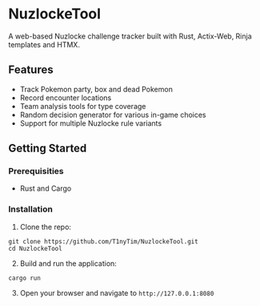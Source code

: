 # NuzlockeTool
A web-based Nuzlocke challenge tracker built with Rust, Actix-Web, Rinja templates and HTMX.

## Features
- Track Pokemon party, box and dead Pokemon
- Record encounter locations
- Team analysis tools for type coverage
- Random decision generator for various in-game choices
- Support for multiple Nuzlocke rule variants

## Getting Started

### Prerequisities
- Rust and Cargo

### Installation
1. Clone the repo:
```
git clone https://github.com/T1nyTim/NuzlockeTool.git
cd NuzlockeTool
```
2. Build and run the application:
```
cargo run
```
3. Open your browser and navigate to `http://127.0.0.1:8080`
